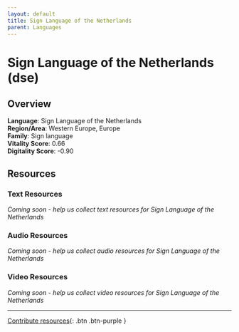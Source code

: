 ```yaml
---
layout: default
title: Sign Language of the Netherlands
parent: Languages
---
```


# Sign Language of the Netherlands (dse)

## Overview

**Language**: Sign Language of the Netherlands  
**Region/Area**: Western Europe, Europe  
**Family**: Sign language  
**Vitality Score**: 0.66  
**Digitality Score**: -0.90  

## Resources

### Text Resources
*Coming soon - help us collect text resources for Sign Language of the Netherlands*

### Audio Resources
*Coming soon - help us collect audio resources for Sign Language of the Netherlands*

### Video Resources
*Coming soon - help us collect video resources for Sign Language of the Netherlands*

---

[Contribute resources](https://fairtrain.github.io/){: .btn .btn-purple }
